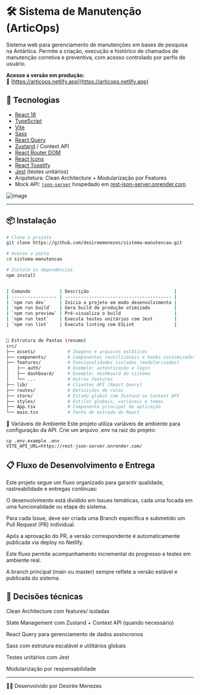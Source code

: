 # 🛠️ Sistema de Manutenção (ArticOps)

Sistema web para gerenciamento de manutenções em bases de pesquisa na Antártica.
Permite a criação, execução e histórico de chamados de manutenção corretiva e preventiva, com acesso controlado por perfis de usuário.

 **Acesse a versão em produção:**  
🔗 [https://articops.netlify.app](https://articops.netlify.app)

## 🚀 Tecnologias

- [React 18](https://reactjs.org/)
- [TypeScript](https://www.typescriptlang.org/)
- [Vite](https://vitejs.dev/)
- [Sass](https://sass-lang.com/)
- [React Query](https://react-query.tanstack.com/)
- [Zustand](https://zustand-demo.pmnd.rs/) / Context API
- [React Router DOM](https://reactrouter.com/)
- [React Icons](https://react-icons.github.io/react-icons/)
- [React Toastify](https://fkhadra.github.io/react-toastify/)
- [Jest](https://jestjs.io/) (testes unitários)
- Arquitetura: Clean Architecture + Modularização por Features
- Mock API: [`json-server`](https://github.com/typicode/json-server) hospedado em [rest-json-server.onrender.com](https://rest-json-server.onrender.com/)

![image](https://github.com/user-attachments/assets/392e729d-744b-4e1d-acbe-b5e1c6da78c8)

---

## 📦 Instalação

```bash
# Clone o projeto
git clone https://github.com/desireemenezes/sistema-manutencao.git

# Acesse a pasta
cd sistema-manutencao

# Instale as dependências
npm install


| Comando           | Descrição                                |
| ----------------- | ---------------------------------------- |
| `npm run dev`     | Inicia o projeto em modo desenvolvimento |
| `npm run build`   | Gera build de produção otimizado         |
| `npm run preview` | Pré-visualiza o build                    |
| `npm run test`    | Executa testes unitários com Jest        |
| `npm run lint`    | Executa linting com ESLint               |


🧱 Estrutura de Pastas (resumo)
src/
├── assets/            # Imagens e arquivos estáticos
├── components/        # Componentes reutilizáveis e hooks customizados
├── features/          # Funcionalidades isoladas (modularizadas)
│   ├── auth/          # Exemplo: autenticação e login
│   ├── dashboard/     # Exemplo: dashboard do sistema
│   └── ...            # Outras features
├── lib/               # Clientes API (React Query)
├── routes/            # Definições de rotas
├── store/             # Estado global com Zustand ou Context API
├── styles/            # Estilos globais, variáveis e temas
├── App.tsx            # Componente principal da aplicação
└── main.tsx           # Ponto de entrada do React

```

🔐 Variáveis de Ambiente
Este projeto utiliza variáveis de ambiente para configuração da API.
Crie um arquivo .env na raiz do projeto:
```
cp .env.example .env
VITE_API_URL=https://rest-json-server.onrender.com/
```

## 📋 Fluxo de Desenvolvimento e Entrega

Este projeto segue um fluxo organizado para garantir qualidade, rastreabilidade e entregas contínuas:

O desenvolvimento está dividido em Issues temáticas, cada uma focada em uma funcionalidade ou etapa do sistema.

Para cada Issue, deve ser criada uma Branch específica e submetido um Pull Request (PR) individual.

Após a aprovação do PR, a versão correspondente é automaticamente publicada via deploy no Netlify.

Este fluxo permite acompanhamento incremental do progresso e testes em ambiente real.

A branch principal (main ou master) sempre reflete a versão estável e publicada do sistema.

## 🧠 Decisões técnicas

Clean Architecture com features/ isoladas

State Management com Zustand + Context API (quando necessário)

React Query para gerenciamento de dados assíncronos

Sass com estrutura escalável e utilitários globais

Testes unitários com Jest

Modularização por responsabilidade

---

🧑‍💻
Desenvolvido por Desirée Menezes
